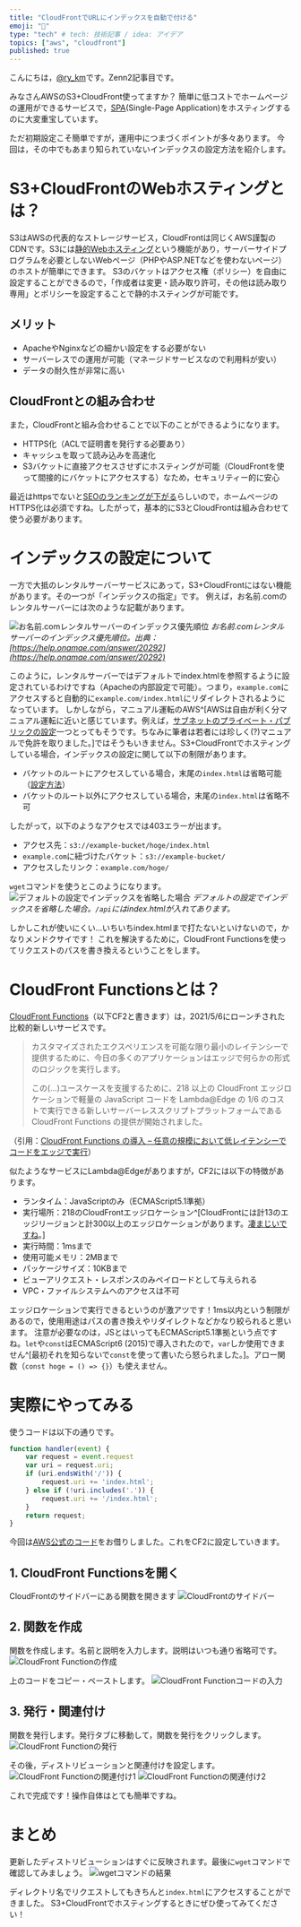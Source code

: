 ```yaml
---
title: "CloudFrontでURLにインデックスを自動で付ける"
emoji: "📲"
type: "tech" # tech: 技術記事 / idea: アイデア
topics: ["aws", "cloudfront"]
published: true
---
```

こんにちは，[@ry_km](https://twitter.com/ry_km_u_u)です。Zenn2記事目です。

みなさんAWSのS3+CloudFront使ってますか？
簡単に低コストでホームページの運用ができるサービスで，[SPA](https://ja.wikipedia.org/wiki/%E3%82%B7%E3%83%B3%E3%82%B0%E3%83%AB%E3%83%9A%E3%83%BC%E3%82%B8%E3%82%A2%E3%83%97%E3%83%AA%E3%82%B1%E3%83%BC%E3%82%B7%E3%83%A7%E3%83%B3)(Single-Page Application)をホスティングするのに大変重宝しています。

ただ初期設定こそ簡単ですが，運用中につまづくポイントが多々あります。
今回は，その中でもあまり知られていないインデックスの設定方法を紹介します。

# S3+CloudFrontのWebホスティングとは？
S3はAWSの代表的なストレージサービス，CloudFrontは同じくAWS謹製のCDNです。S3には[静的Webホスティング](https://docs.aws.amazon.com/ja_jp/AmazonS3/latest/userguide/WebsiteHosting.html)という機能があり，サーバーサイドプログラムを必要としないWebページ（PHPやASP.NETなどを使わないページ）のホストが簡単にできます。
S3のバケットはアクセス権（ポリシー）を自由に設定することができるので，「作成者は変更・読み取り許可，その他は読み取り専用」とポリシーを設定することで静的ホスティングが可能です。

## メリット
- ApacheやNginxなどの細かい設定をする必要がない
- サーバーレスでの運用が可能（マネージドサービスなので利用料が安い）
- データの耐久性が非常に高い

## CloudFrontとの組み合わせ
また，CloudFrontと組み合わせることで以下のことができるようになります。
- HTTPS化（ACLで証明書を発行する必要あり）
- キャッシュを取って読み込みを高速化
- S3バケットに直接アクセスさせずにホスティングが可能（CloudFrontを使って間接的にバケットにアクセスする）なため，セキュリティー的に安心

最近はhttpsでないと[SEOのランキングが下がる](https://developers.google.com/search/blog/2014/08/https-as-ranking-signal)らしいので，ホームページのHTTPS化は必須ですね。したがって，基本的にS3とCloudFrontは組み合わせて使う必要があります。

# インデックスの設定について
一方で大抵のレンタルサーバーサービスにあって，S3+CloudFrontにはない機能があります。その一つが「インデックスの指定」です。
例えば，お名前.comのレンタルサーバーには次のような記載があります。

![お名前.comレンタルサーバーのインデックス優先順位](/images/cloudfront-function-rewrite-uri/onamae-server-index.png)
*お名前.comレンタルサーバーのインデックス優先順位。出典：[https://help.onamae.com/answer/20292](https://help.onamae.com/answer/20292)*

このように，レンタルサーバーではデフォルトでindex.htmlを参照するように設定されているわけですね（Apacheの内部設定で可能）。つまり，`example.com`にアクセスすると自動的に`example.com/index.html`にリダイレクトされるようになっています。
しかしながら，マニュアル運転のAWS^[AWSは自由が利く分マニュアル運転に近いと感じています。例えば，[サブネットのプライべート・パブリックの設定](https://blog.serverworks.co.jp/tech/2013/05/23/vpc_beginner-2/)一つとってもそうです。ちなみに筆者は若者には珍しく(?)マニュアルで免許を取りました。]ではそうもいきません。S3+CloudFrontでホスティングしている場合，インデックスの設定に関して以下の制限があります。
- バケットのルートにアクセスしている場合，末尾の`index.html`は省略可能（[設定方法](https://docs.aws.amazon.com/ja_jp/AmazonCloudFront/latest/DeveloperGuide/DefaultRootObject.html)）
- バケットのルート以外にアクセスしている場合，末尾の`index.html`は省略不可

したがって，以下のようなアクセスでは403エラーが出ます。
- アクセス先：`s3://example-bucket/hoge/index.html`
- `example.com`に紐づけたバケット：`s3://example-bucket/`
- アクセスしたリンク：`example.com/hoge/`

`wget`コマンドを使うとこのようになります。
![デフォルトの設定でインデックスを省略した場合](/images/cloudfront-function-rewrite-uri/403-forbidden.png)
*デフォルトの設定でインデックスを省略した場合。`/api`にはindex.htmlが入れてあります。*

しかしこれが使いにくい...いちいちindex.htmlまで打たないといけないので，かなりメンドクサイです！
これを解決するために，CloudFront Functionsを使ってリクエストのパスを書き換えるということをします。

# CloudFront Functionsとは？
[CloudFront Functions](https://aws.amazon.com/jp/blogs/news/introducing-cloudfront-functions-run-your-code-at-the-edge-with-low-latency-at-any-scale/)（以下CF2と書きます）は，2021/5/6にローンチされた比較的新しいサービスです。

>カスタマイズされたエクスペリエンスを可能な限り最小のレイテンシーで提供するために、今日の多くのアプリケーションはエッジで何らかの形式のロジックを実行します。
>
>この(...)ユースケースを支援するために、218 以上の CloudFront エッジロケーションで軽量の JavaScript コードを Lambda@Edge の 1/6 のコストで実行できる新しいサーバーレススクリプトプラットフォームである CloudFront Functions の提供が開始されました。

（引用：[CloudFront Functions の導入 – 任意の規模において低レイテンシーでコードをエッジで実行](https://aws.amazon.com/jp/blogs/news/introducing-cloudfront-functions-run-your-code-at-the-edge-with-low-latency-at-any-scale/)）

似たようなサービスにLambda@Edgeがありますが，CF2には以下の特徴があります。
- ランタイム：JavaScriptのみ（ECMAScript5.1準拠）
- 実行場所：218のCloudFrontエッジロケーション^[CloudFrontには計13のエッジリージョンと計300以上のエッジロケーションがあります。[凄まじいですね](https://aws.amazon.com/jp/cloudfront/features/?whats-new-cloudfront.sort-by=item.additionalFields.postDateTime&whats-new-cloudfront.sort-order=desc)。]
- 実行時間：1msまで
- 使用可能メモリ：2MBまで
- パッケージサイズ：10KBまで
- ビューアリクエスト・レスポンスのみペイロードとして与えられる
- VPC・ファイルシステムへのアクセスは不可

エッジロケーションで実行できるというのが激アツです！1ms以内という制限があるので，使用用途はパスの書き換えやリダイレクトなどかなり絞られると思います。
注意が必要なのは，JSとはいってもECMAScript5.1準拠という点ですね。`let`や`const`はECMAScript6 (2015)で導入されたので，`var`しか使用できません^[最初それを知らないで`const`を使って書いたら怒られました。]。アロー関数（`const hoge = () => {}`）も使えません。

# 実際にやってみる
使うコードは以下の通りです。
```js
function handler(event) {
    var request = event.request
    var uri = request.uri;
    if (uri.endsWith('/')) {
        request.uri += 'index.html';
    } else if (!uri.includes('.')) {
        request.uri += '/index.html';
    }
    return request;
}
```

今回は[AWS公式のコード](https://github.com/aws-samples/amazon-cloudfront-functions/tree/main/url-rewrite-single-page-apps)をお借りしました。これをCF2に設定していきます。

## 1. CloudFront Functionsを開く
CloudFrontのサイドバーにある関数を開きます
![CloudFrontのサイドバー](/images/cloudfront-function-rewrite-uri/cf2-menu.png)

## 2. 関数を作成
関数を作成します。名前と説明を入力します。説明はいつも通り省略可です。
![CloudFront Functionの作成](/images/cloudfront-function-rewrite-uri/cf2-create-function.png)

上のコードをコピー・ペーストします。
![CloudFront Functionコードの入力](/images/cloudfront-function-rewrite-uri/cf2-create-function-package.png)

## 3. 発行・関連付け
関数を発行します。発行タブに移動して，関数を発行をクリックします。
![CloudFront Functionの発行](/images/cloudfront-function-rewrite-uri/cf2-publish-function.png)

その後，ディストリビューションと関連付けを設定します。
![CloudFront Functionの関連付け1](/images/cloudfront-function-rewrite-uri/cf2-publish-function-distribution1.png)
![CloudFront Functionの関連付け2](/images/cloudfront-function-rewrite-uri/cf2-publish-function-distribution2.png)

これで完成です！操作自体はとても簡単ですね。

# まとめ
更新したディストリビューションはすぐに反映されます。最後に`wget`コマンドで確認してみましょう。
![wgetコマンドの結果](/images/cloudfront-function-rewrite-uri/200-1.png)

ディレクトリ名でリクエストしてもきちんと`index.html`にアクセスすることができました。
S3+CloudFrontでホスティングするときにぜひ使ってみてください！
